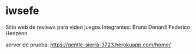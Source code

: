 # iwsefe
Sitio web de reviews para video juegos
Integrantes:
Bruno Denardi
Federico Henzenn

server de prueba:
https://gentle-sierra-3723.herokuapp.com/home/
